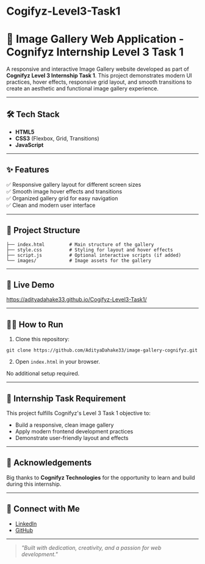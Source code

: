 # Cogifyz-Level3-Task1
# 📸 Image Gallery Web Application - Cognifyz Internship Level 3 Task 1

A responsive and interactive Image Gallery website developed as part of **Cognifyz Level 3 Internship Task 1**. This project demonstrates modern UI practices, hover effects, responsive grid layout, and smooth transitions to create an aesthetic and functional image gallery experience.

---

## 🛠️ Tech Stack
- **HTML5**
- **CSS3** (Flexbox, Grid, Transitions)
- **JavaScript**

---

## ✨ Features
✅ Responsive gallery layout for different screen sizes  
✅ Smooth image hover effects and transitions  
✅ Organized gallery grid for easy navigation  
✅ Clean and modern user interface  

---

## 📂 Project Structure
```
├── index.html         # Main structure of the gallery
├── style.css          # Styling for layout and hover effects
├── script.js          # Optional interactive scripts (if added)
└── images/            # Image assets for the gallery
```

---

## 🚀 Live Demo
https://adityadahake33.github.io/Cogifyz-Level3-Task1/

---

## 👨‍💻 How to Run
1. Clone this repository:
```
git clone https://github.com/AdityaDahake33/image-gallery-cognifyz.git
```
2. Open `index.html` in your browser.

No additional setup required.

---

## 🎯 Internship Task Requirement
This project fulfills Cognifyz's Level 3 Task 1 objective to:
- Build a responsive, clean image gallery
- Apply modern frontend development practices
- Demonstrate user-friendly layout and effects

---

## 🙏 Acknowledgements
Big thanks to **Cognifyz Technologies** for the opportunity to learn and build during this internship.

---

## 📢 Connect with Me
- [LinkedIn](https://www.linkedin.com/in/aditya-dahake-220586266/)  
- [GitHub](https://github.com/AdityaDahake33)  

---

> *"Built with dedication, creativity, and a passion for web development."*
